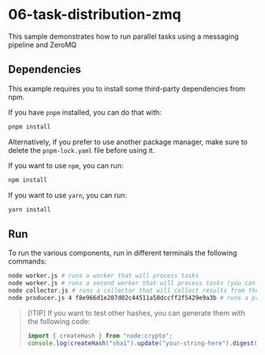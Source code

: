 # 06-task-distribution-zmq

This sample demonstrates how to run parallel tasks using a messaging pipeline
and ZeroMQ

## Dependencies

This example requires you to install some third-party dependencies from npm.

If you have `pnpm` installed, you can do that with:

```bash
pnpm install
```

Alternatively, if you prefer to use another package manager, make sure to delete
the `pnpm-lock.yaml` file before using it.

If you want to use `npm`, you can run:

```bash
npm install
```

If you want to use `yarn`, you can run:

```bash
yarn install
```

## Run

To run the various components, run in different terminals the following
commands:

```bash
node worker.js # runs a worker that will process tasks
node worker.js # runs a second worker that will process tasks (you can run as many as you want)
node collector.js # runs a collector that will collect results from the workers
node producer.js 4 f8e966d1e207d02c44511a58dccff2f5429e9a3b # runs a producer that will send tasks to the workers
```

> [!TIP] If you want to test other hashes, you can generate them with the
> following code:
>
> ```js
> import { createHash } from "node:crypto";
> console.log(createHash("sha1").update("your-string-here").digest("hex"));
> ```

